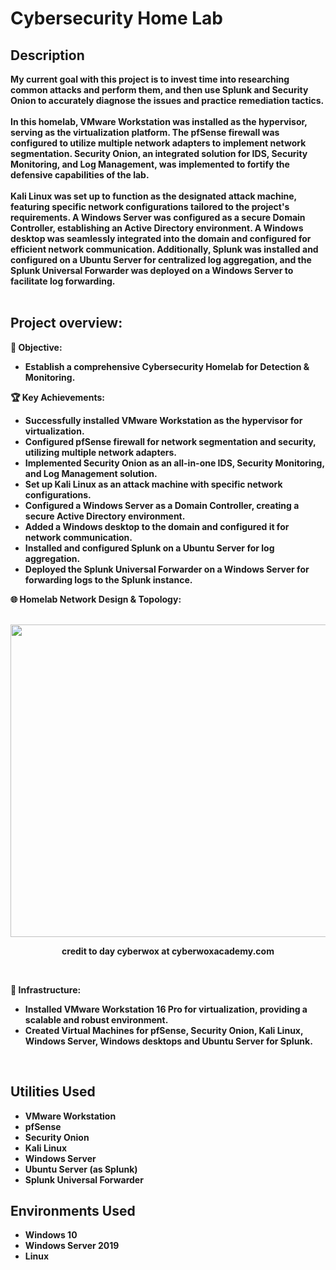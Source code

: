 <h1>Cybersecurity Home Lab</h1>
<b>
<h2>Description</h2>
My current goal with this project is to invest time into researching common attacks and perform them, and then use Splunk and Security Onion to accurately diagnose the issues and practice remediation tactics.<br /><br />
In this homelab, VMware Workstation was installed as the hypervisor, serving as the virtualization platform. The pfSense firewall was configured to utilize multiple network adapters to implement network segmentation. Security Onion, an integrated solution for IDS, Security Monitoring, and Log Management, was implemented to fortify the defensive capabilities of the lab.
<br /><br />
Kali Linux was set up to function as the designated attack machine, featuring specific network configurations tailored to the project's requirements. A Windows Server was configured as a secure Domain Controller, establishing an Active Directory environment. A Windows desktop was seamlessly integrated into the domain and configured for efficient network communication. Additionally, Splunk was installed and configured on a Ubuntu Server for centralized log aggregation, and the Splunk Universal Forwarder was deployed on a Windows Server to facilitate log forwarding.
<br />
<br />

<h2>Project overview:</h2>

<p align="center">
  
🎯 Objective:

  - Establish a comprehensive Cybersecurity Homelab for Detection & Monitoring.

🏆 Key Achievements:

  - Successfully installed VMware Workstation as the hypervisor for virtualization.
  - Configured pfSense firewall for network segmentation and security, utilizing multiple network adapters.
  - Implemented Security Onion as an all-in-one IDS, Security Monitoring, and Log Management solution.
  - Set up Kali Linux as an attack machine with specific network configurations.
  - Configured a Windows Server as a Domain Controller, creating a secure Active Directory environment.
  - Added a Windows desktop to the domain and configured it for network communication.
  - Installed and configured Splunk on a Ubuntu Server for log aggregation.
  - Deployed the Splunk Universal Forwarder on a Windows Server for forwarding logs to the Splunk instance.

🌐 Homelab Network Design & Topology:
<br/><br />

<img width="800" height="500" alt="" src="https://github.com/AlexanderStroer/Cybersecurity-Homelab/assets/122342684/27c5ff48-2f6d-4b1d-87bd-9ed527600e13">
<p align="center">
credit to day cyberwox at cyberwoxacademy.com
</p>

<br />

🔧 Infrastructure:

  - Installed VMware Workstation 16 Pro for virtualization, providing a scalable and robust environment.
  - Created Virtual Machines for pfSense, Security Onion, Kali Linux, Windows Server, Windows desktops and Ubuntu Server for Splunk.
<br />

</b>
<h2>Utilities Used</h2>

- <b>VMware Workstation</b>
- <b>pfSense</b>
- <b>Security Onion</b>
- <b>Kali Linux</b>
- <b>Windows Server</b>
- <b>Ubuntu Server (as Splunk)</b>
- <b>Splunk Universal Forwarder</b>

<h2>Environments Used </h2>

- <b>Windows 10</b>
- <b>Windows Server 2019</b>
- <b>Linux</b>





</p>

<!--
 ```diff
- text in red
+ text in green
! text in orange
# text in gray
@@ text in purple (and bold)@@
```
--!>
